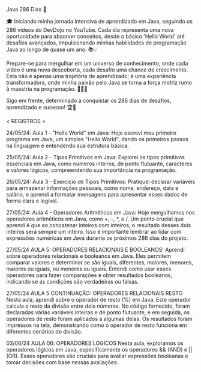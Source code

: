 Java 286 Dias 🚀

🎓 Iniciando minha jornada intensiva de aprendizado em Java, seguindo os 286 vídeos do DevDojo no YouTube. Cada dia representa uma nova oportunidade para absorver conceitos, desde o básico 'Hello World' até desafios avançados, impulsionando minhas habilidades de programação Java ao longo de quase um ano. 📚💡

Prepare-se para mergulhar em um universo de conhecimento, onde cada vídeo é uma nova descoberta, cada desafio uma chance de crescimento. Esta não é apenas uma trajetória de aprendizado; é uma experiência transformadora, onde minha paixão pelo Java se torna a força motriz rumo à maestria na programação. 🌟👨‍💻

Sigo em frente, determinado a conquistar os 286 dias de desafios, aprendizado e sucesso! 🏆🚀



< REGISTROS >

24/05/24: Aula 1 - "Hello World" em Java: Hoje escrevi meu primeiro programa em Java, um simples "Hello World", dando os primeiros passos na linguagem e entendendo sua estrutura básica.

25/05/24: Aula 2 - Tipos Primitivos em Java: Explorei os tipos primitivos essenciais em Java, como números inteiros, de ponto flutuante, caracteres e valores lógicos, compreendendo sua importância na programação.

26/05/24: Aula 3 - Exercício de Tipos Primitivos: Pratiquei declarar variáveis para armazenar informações pessoais, como nome, endereço, data e salário, e aprendi a formatar mensagens para apresentar esses dados de forma clara e legível.

27/05/24: Aula 4 - Operadores Aritméticos em Java:
Hoje mergulhamos nos operadores aritméticos em Java, como +, -, *, e /. Um ponto crucial que aprendi é que ao concatenar inteiros com inteiros, o resultado desses dois inteiros será sempre um inteiro. Isso é importante lembrar ao lidar com expressões numéricas em Java durante os próximos 286 dias do projeto.

27/05/24 AULA 5: OPERADORES RELACIONAIS E BOOLEANOS:
Aprendi sobre operadores relacionais e booleanos em Java. Eles permitem comparar valores e determinar se são iguais, diferentes, maiores, menores, maiores ou iguais, ou menores ou iguais. Entendi como usar esses operadores para fazer comparações e obter resultados booleanos, indicando se as condições são verdadeiras ou falsas.

27/05/24 AULA 5 CONTINUAÇÃO: OPERADORES RELACIONAIS RESTO 
Nesta aula, aprendi sobre o operador de resto (%) em Java. Este operador calcula o resto da divisão entre dois números. No código fornecido, foram declaradas várias variáveis inteiras e de ponto flutuante, e em seguida, os operadores de resto foram aplicados a algumas delas. Os resultados foram impressos na tela, demonstrando como o operador de resto funciona em diferentes cenários de divisão.

03/06/24 AULA 06: OPERADORES LÓGICOS
Nesta aula, exploramos os operadores lógicos em Java, especificamente os operadores && (AND) e || (OR). Esses operadores são cruciais para avaliar expressões booleanas e tomar decisões com base nessas avaliações.



